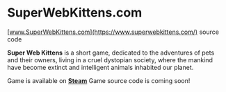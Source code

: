# SuperWebKittens.com
[www.SuperWebKittens.com](https://www.superwebkittens.com/) source code

**Super Web Kittens** is a short game, dedicated to the adventures of pets and their owners, living in a cruel dystopian society, where the mankind have become extinct and intelligent animals inhabited our planet.

Game is available on **[Steam](https://store.steampowered.com/app/1058840/Super_Web_Kittens_Act_I/)**
Game source code is coming soon!
